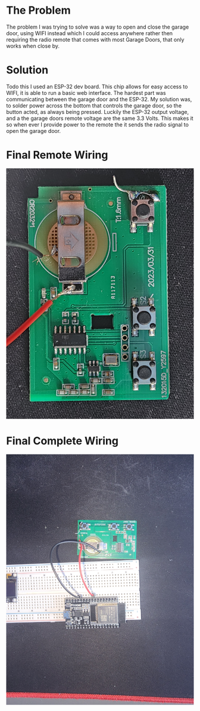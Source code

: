 # The Problem
The problem I was trying to solve was a way to open and close the garage door, using WIFI instead which I could access anywhere rather then requiring the radio remote that comes with most Garage Doors, that only works when close by.
# Solution
Todo this I used an ESP-32 dev board. This chip allows for easy access to WIFI, it is able to run a basic web interface. The hardest part was communicating between the garage door and the ESP-32. My solution was, to solder power across the bottom that controls the garage door, so the button acted, as always being pressed. Luckily the ESP-32 output voltage, and a the garage doors remote voltage are the same 3.3 Volts. This makes it so when ever I provide power to the remote the it sends the radio signal to open the garage door.

# Final Remote Wiring
![Final Remote Wiring](Images/Final-Remote-Wiring.jpg)
# Final Complete Wiring
![Final Wiring](Images/Final-Wiring.jpg)

